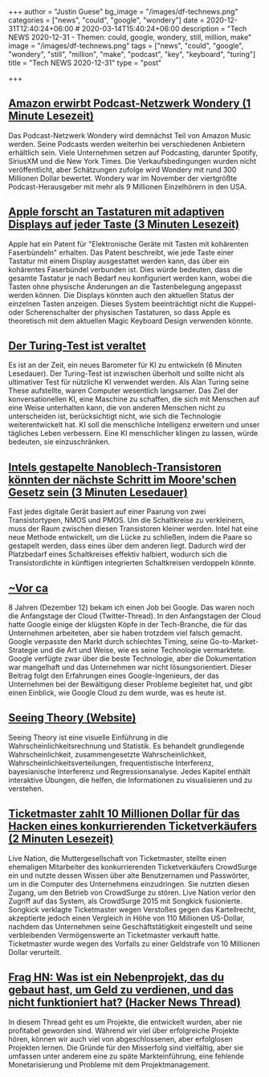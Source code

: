 +++
author = "Justin Guese"
bg_image = "/images/df-technews.png"
categories = ["news", "could", "google", "wondery"]
date = 2020-12-31T12:40:24+06:00 # 2020-03-14T15:40:24+06:00
description = "Tech NEWS 2020-12-31 - Themen: could, google, wondery, still, million, make"
image = "/images/df-technews.png"
tags = ["news", "could", "google", "wondery", "still", "million", "make", "podcast", "key", "keyboard", "turing"]
title = "Tech NEWS 2020-12-31"
type = "post"

+++

## [Amazon erwirbt Podcast-Netzwerk Wondery (1 Minute Lesezeit)](https://techcrunch.com/2020/12/30/amazon-acquires-podcast-network-wondery//1/01000176b87b79df-277f8126-e118-40a4-8a42-4ddb069e32b9-000000/xnbJJ8_6shnEfmhBBWN8tS1KUG3Gx8KrEPix2_mmk1s=174)

 Das Podcast-Netzwerk Wondery wird demnächst Teil von Amazon Music werden. Seine Podcasts werden weiterhin bei verschiedenen Anbietern erhältlich sein. Viele Unternehmen setzen auf Podcasting, darunter Spotify, SiriusXM und die New York Times. Die Verkaufsbedingungen wurden nicht veröffentlicht, aber Schätzungen zufolge wird Wondery mit rund 300 Millionen Dollar bewertet. Wondery war im November der viertgrößte Podcast-Herausgeber mit mehr als 9 Millionen Einzelhörern in den USA.

## [Apple forscht an Tastaturen mit adaptiven Displays auf jeder Taste (3 Minuten Lesezeit)](https://www.macrumors.com/2020/12/29/apple-researching-keyboards-with-displays-on-keys//1/01000176b87b79df-277f8126-e118-40a4-8a42-4ddb069e32b9-000000/KvbOiaWuxf-R7elZnO_UFZ_qZ9K5Wm7jUN-lT19s-Yw=174)

 Apple hat ein Patent für "Elektronische Geräte mit Tasten mit kohärenten Faserbündeln" erhalten. Das Patent beschreibt, wie jede Taste einer Tastatur mit einem Display ausgestattet werden kann, das über ein kohärentes Faserbündel verbunden ist. Dies würde bedeuten, dass die gesamte Tastatur je nach Bedarf neu konfiguriert werden kann, wobei die Tasten ohne physische Änderungen an die Tastenbelegung angepasst werden können. Die Displays könnten auch den aktuellen Status der einzelnen Tasten anzeigen. Dieses System beeinträchtigt nicht die Kuppel- oder Scherenschalter der physischen Tastaturen, so dass Apple es theoretisch mit dem aktuellen Magic Keyboard Design verwenden könnte.

## [Der Turing-Test ist veraltet](https://www.fastcompany.com/90590042/turing-test-obsolete-ai-benchmark-amazon-alexa/1/01000176b87b79df-277f8126-e118-40a4-8a42-4ddb069e32b9-000000/5Crn116LpbdjSwpyOXINV1wdJQbo84GIqlWVrvRhYmw=174)

 Es ist an der Zeit, ein neues Barometer für KI zu entwickeln (6 Minuten Lesedauer). Der Turing-Test ist inzwischen überholt und sollte nicht als ultimativer Test für nützliche KI verwendet werden. Als Alan Turing seine These aufstellte, waren Computer wesentlich langsamer. Das Ziel der konversationellen KI, eine Maschine zu schaffen, die sich mit Menschen auf eine Weise unterhalten kann, die von anderen Menschen nicht zu unterscheiden ist, berücksichtigt nicht, wie sich die Technologie weiterentwickelt hat. KI soll die menschliche Intelligenz erweitern und unser tägliches Leben verbessern. Eine KI menschlicher klingen zu lassen, würde bedeuten, sie einzuschränken.

## [Intels gestapelte Nanoblech-Transistoren könnten der nächste Schritt im Moore'schen Gesetz sein (3 Minuten Lesedauer)](https://spectrum.ieee.org/nanoclast/semiconductors/devices/intels-stacked-nanosheet-transistors-could-be-the-next-step-in-moores-law/1/01000176b87b79df-277f8126-e118-40a4-8a42-4ddb069e32b9-000000/aENf12qQlXsFDBzBBfvs7ymDRZlg1QR4WRv0YHBifUY=174)

 Fast jedes digitale Gerät basiert auf einer Paarung von zwei Transistortypen, NMOS und PMOS. Um die Schaltkreise zu verkleinern, muss der Raum zwischen diesen Transistoren kleiner werden. Intel hat eine neue Methode entwickelt, um die Lücke zu schließen, indem die Paare so gestapelt werden, dass eines über dem anderen liegt. Dadurch wird der Platzbedarf eines Schaltkreises effektiv halbiert, wodurch sich die Transistordichte in künftigen integrierten Schaltkreisen verdoppeln könnte.

## [~Vor ca](https://twitter.com/MohapatraHemant/status/1343969802080030720?s=20/1/01000176b87b79df-277f8126-e118-40a4-8a42-4ddb069e32b9-000000/1cFUBb7h3qTflxiNdNcGJI77OAeq8NKJgnhVp9NZFUg=174)

 8 Jahren (Dezember 12) bekam ich einen Job bei Google. Das waren noch die Anfangstage der Cloud (Twitter-Thread). In den Anfangstagen der Cloud hatte Google einige der klügsten Köpfe in der Tech-Branche, die für das Unternehmen arbeiteten, aber sie haben trotzdem viel falsch gemacht. Google verpasste den Markt durch schlechtes Timing, seine Go-to-Market-Strategie und die Art und Weise, wie es seine Technologie vermarktete. Google verfügte zwar über die beste Technologie, aber die Dokumentation war mangelhaft und das Unternehmen war nicht lösungsorientiert. Dieser Beitrag folgt den Erfahrungen eines Google-Ingenieurs, der das Unternehmen bei der Bewältigung dieser Probleme begleitet hat, und gibt einen Einblick, wie Google Cloud zu dem wurde, was es heute ist.

## [Seeing Theory (Website)](https://seeing-theory.brown.edu//1/01000176b87b79df-277f8126-e118-40a4-8a42-4ddb069e32b9-000000/e5RY6RA-auoC2lZ4O7To3VrIqigE1KbHcYbwC5nAUts=174)

 Seeing Theory ist eine visuelle Einführung in die Wahrscheinlichkeitsrechnung und Statistik. Es behandelt grundlegende Wahrscheinlichkeit, zusammengesetzte Wahrscheinlichkeit, Wahrscheinlichkeitsverteilungen, frequentistische Interferenz, bayesianische Interferenz und Regressionsanalyse. Jedes Kapitel enthält interaktive Übungen, die helfen, die Informationen zu visualisieren und zu verstehen.

## [Ticketmaster zahlt 10 Millionen Dollar für das Hacken eines konkurrierenden Ticketverkäufers (2 Minuten Lesezeit)](https://www.theverge.com/2020/12/30/22206955/ticketmaster-songkick-crowdsurge-hacking-deferred-prosecution-fine/1/01000176b87b79df-277f8126-e118-40a4-8a42-4ddb069e32b9-000000/oWPVALVCQZleUAz_8AMa-DHpKYPFrWPRM2a8F4-K1Mk=174)

 Live Nation, die Muttergesellschaft von Ticketmaster, stellte einen ehemaligen Mitarbeiter des konkurrierenden Ticketverkäufers CrowdSurge ein und nutzte dessen Wissen über alte Benutzernamen und Passwörter, um in die Computer des Unternehmens einzudringen. Sie nutzten diesen Zugang, um den Betrieb von CrowdSurge zu stören. Live Nation verlor den Zugriff auf das System, als CrowdSurge 2015 mit Songkick fusionierte. Songkick verklagte Ticketmaster wegen Verstoßes gegen das Kartellrecht, akzeptierte jedoch einen Vergleich in Höhe von 110 Millionen US-Dollar, nachdem das Unternehmen seine Geschäftstätigkeit eingestellt und seine verbleibenden Vermögenswerte an Ticketmaster verkauft hatte. Ticketmaster wurde wegen des Vorfalls zu einer Geldstrafe von 10 Millionen Dollar verurteilt.

## [Frag HN: Was ist ein Nebenprojekt, das du gebaut hast, um Geld zu verdienen, und das nicht funktioniert hat? (Hacker News Thread)](https://news.ycombinator.com/item?id=25580637/1/01000176b87b79df-277f8126-e118-40a4-8a42-4ddb069e32b9-000000/EIdUvHJz89EyKkYPeWU36p48cIPIog0zl9gH_rm9i-I=174)

 In diesem Thread geht es um Projekte, die entwickelt wurden, aber nie profitabel geworden sind. Während wir viel über erfolgreiche Projekte hören, können wir auch viel von abgeschlossenen, aber erfolglosen Projekten lernen. Die Gründe für den Misserfolg sind vielfältig, aber sie umfassen unter anderem eine zu späte Markteinführung, eine fehlende Monetarisierung und Probleme mit dem Projektmanagement.

